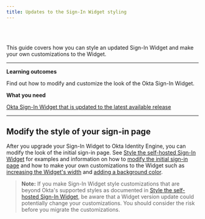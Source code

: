 ```yaml
---
title: Updates to the Sign-In Widget styling
---
```


<ApiLifecycle access="ie" /><br>
<ApiLifecycle access="Limited GA" /><br>

This guide covers how you can style an updated Sign-In Widget and make your own customizations to the Widget.

---

**Learning outcomes**

Find out how to modify and customize the look of the Okta Sign-In Widget.

**What you need**

[Okta Sign-In Widget that is updated to the latest available release](/docs/guides/oie-upgrade-sign-in-widget/main/)

---

## Modify the style of your sign-in page

After you upgrade your Sign-In Widget to Okta Identity Engine, you can modify the look of the initial sign-in page. See [Style the self-hosted Sign-In Widget](/docs/guides/custom-widget/main/#style-the-self-hosted-sign-in-widget) for examples and information on how to [modify the initial sign-in page](/docs/guides/custom-widget/main/#style-the-self-hosted-sign-in-widget#initial-sign-in-page) and how to make your own customizations to the Widget such as [increasing the Widget's width](/docs/guides/custom-widget/main/#widget-positioning-width) and [adding a background color](/docs/guides/custom-widget/main/#background).

> **Note:** If you make Sign-In Widget style customizations that are beyond Okta's supported styles as documented in [Style the self-hosted Sign-In Widget](/docs/guides/custom-widget/main/#style-the-self-hosted-sign-in-widget), be aware that a Widget version update could potentially change your customizations. You should consider the risk before you migrate the customizations.